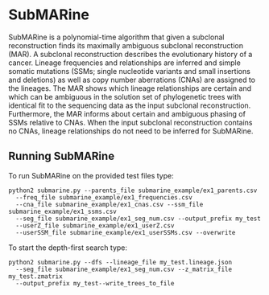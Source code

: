 # SubMARine

SubMARine is a polynomial-time algorithm that given a subclonal reconstruction finds its maximally ambiguous subclonal reconstruction (MAR). A subclonal reconstruction describes the evolutionary history of a cancer. Lineage frequencies and relationships are inferred and simple somatic mutations (SSMs; single nucleotide variants and small insertions and deletions) as well as copy number aberrations (CNAs) are assigned to the lineages. The MAR shows which lineage relationships are certain and which can be ambiguous in the solution set of phylogenetic trees with identical fit to the sequencing data as the input subclonal reconstruction. Furthermore, the MAR informs about certain and ambiguous phasing of SSMs relative to CNAs. When the input subclonal reconstruction contains no CNAs, lineage relationships do not need to be inferred for SubMARine.

## Running SubMARine

To run SubMARine on the provided test files type:
```
python2 submarine.py --parents_file submarine_example/ex1_parents.csv 
  --freq_file submarine_example/ex1_frequencies.csv 
  --cna_file submarine_example/ex1_cnas.csv --ssm_file submarine_example/ex1_ssms.csv 
  --seg_file submarine_example/ex1_seg_num.csv --output_prefix my_test 
  --userZ_file submarine_example/ex1_userZ.csv 
  --userSSM_file submarine_example/ex1_userSSMs.csv --overwrite
```

To start the depth-first search type:
```
python2 submarine.py --dfs --lineage_file my_test.lineage.json 
  --seg_file submarine_example/ex1_seg_num.csv --z_matrix_file my_test.zmatrix 
  --output_prefix my_test--write_trees_to_file
```
